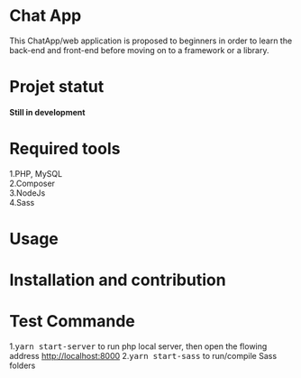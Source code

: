 # Chat App
This ChatApp/web application is proposed to beginners in order to learn the back-end and front-end before moving on to a framework or a library.
# Projet statut
<h4>Still in development</h4>

# Required tools

1.PHP, MySQL<br />
2.Composer<br />
3.NodeJs<br />
4.Sass<br />

# Usage

# Installation and contribution


# Test Commande

1.<kbd>yarn start-server</kbd> to run php local server, then open the flowing address <a href="http://localhost:8000">http://localhost:8000</a>
2.<kbd>yarn start-sass</kbd> to run/compile Sass folders
